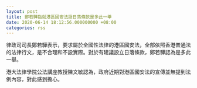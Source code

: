 ```yaml
---
layout: post
title: 鄭若驊指就港區國安法設日落條款是多此一舉
date: 2020-06-14 18:12:56.000000000 +08:00
categories: rss
---
```


律政司司長鄭若驊表示，要求屬於全國性法律的港區國安法，全部依照香港普通法的法律行文，是不合理和不設實際。對於有建議設立日落條款，鄭若驊認為是多此一舉。

港大法律學院公法講座教授陳文敏認為，政府近期對港區國安法的宣傳並無提到法例內容，對此感到擔心。
